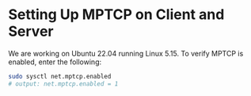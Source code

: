 # Setting Up MPTCP on Client and Server
We are working on Ubuntu 22.04 running Linux 5.15. To verify MPTCP is enabled, enter the following:

```bash
sudo sysctl net.mptcp.enabled
# output: net.mptcp.enabled = 1
```
